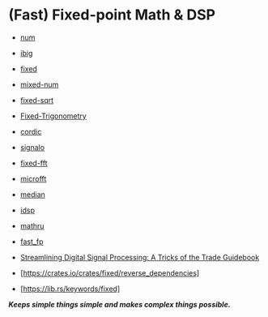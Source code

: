 
# (Fast) Fixed-point Math & DSP #

* [num](https://github.com/rust-num)
* [ibig](https://github.com/tczajka/ibig-rs)
* [fixed](https://gitlab.com/tspiteri/fixed)
* [mixed-num](https://github.com/ErikBuer/Mixed-Num)
* [fixed-sqrt](https://gitlab.com/spearman/fixed-sqrt-rs)
* [Fixed-Trigonometry](https://github.com/ErikBuer/Fixed-Trigonometry)
* [cordic](https://github.com/sebcrozet/cordic)

* [signalo](https://github.com/signalo/signalo)
* [fixed-fft](https://github.com/kiffie/fixed-fft-rs)
* [microfft](https://gitlab.com/teskje/microfft-rs)
* [median](https://github.com/regexident/median)
* [idsp](https://github.com/quartiq/idsp)

* [mathru](https://gitlab.com/matthiaseiholzer/mathru)
* [fast_fp](https://github.com/standard-ai/fast_fp)

* [Streamlining Digital Signal Processing: A Tricks of the Trade Guidebook](https://ieeexplore.ieee.org/book/6241055)
* [https://crates.io/crates/fixed/reverse_dependencies]
* [https://lib.rs/keywords/fixed]

***Keeps simple things simple and makes complex things possible.***
